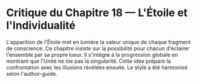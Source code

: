 # Critique du Chapitre 18 — L'Étoile et l'Individualité
L'apparition de l'Étoile met en lumière la valeur unique de chaque fragment de conscience.
Ce chapitre insiste sur la possibilité pour chacun d'éclairer l'ensemble par sa propre lueur.
Il s'intègre à la progression globale en montrant que l'Unité ne nie pas la singularité.
Cette idée prépare la confrontation avec les illusions révélées ensuite.
Le style a été harmonisé selon l'author-guide.
